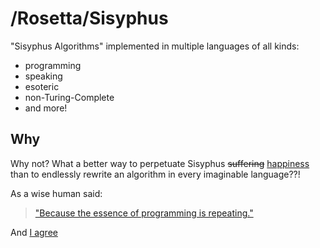 # /Rosetta/Sisyphus
"Sisyphus Algorithms" implemented in multiple languages of all kinds:
- programming
- speaking
- esoteric
- non-Turing-Complete
- and more!

## Why
Why not? What a better way to perpetuate Sisyphus ~~suffering~~ [happiness](https://en.wikipedia.org/wiki/The_Myth_of_Sisyphus#Chapter_4:_The_Myth_of_Sisyphus) than to endlessly rewrite an algorithm in every imaginable language??!

As a wise human said:
> ["Because the essence of programming is repeating."](https://github.com/mame/quine-relay/issues/11#issuecomment-458254010)

And [I agree](https://gist.github.com/Rudxain/74abd2b6febe062cd9fdbb5fea563609)
